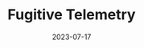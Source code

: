 ---
authors: Martha Wells
books/tags:
- fiction
- science fiction
date: 2023-07-17
params:
  isbn13: '9781250765376'
  series: The Murderbot Diaries
  year: '2021'
star_rating: 3
title: Fugitive Telemetry
---